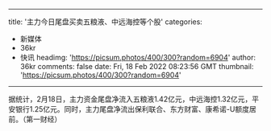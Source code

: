 
---
title: '主力今日尾盘买卖五粮液、中远海控等个股'
categories: 
 - 新媒体
 - 36kr
 - 快讯
headimg: 'https://picsum.photos/400/300?random=6904'
author: 36kr
comments: false
date: Fri, 18 Feb 2022 08:23:56 GMT
thumbnail: 'https://picsum.photos/400/300?random=6904'
---

<div>   
据统计，2月18日，主力资金尾盘净流入五粮液1.42亿元，中远海控1.32亿元，平安银行1.25亿元。同时，主力尾盘净流出保利联合、东方财富、康希诺-U额度居前。（第一财经）  
</div>
            